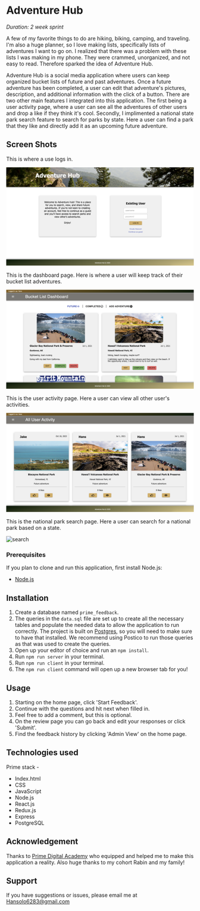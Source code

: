 # Adventure Hub


_Duration: 2 week sprint_

A few of my favorite things to do are hiking, biking, camping, and traveling. I'm also a huge planner, so I love making lists, specifically lists of adventures I want to go on. I realized that there was a problem with these lists I was making in my phone. They were crammed, unorganized, and not easy to read. Therefore sparked the idea of Adventure Hub.

Adventure Hub is a social media application where users can keep organized bucket lists of future and past adventures. Once a future adventure has been completed, a user can edit that adventure's pictures, description, and additional information with the click of a button. There are two other main features I integrated into this application. The first being a user activity page, where a user can see all the adventures of other users and drop a like if they think it's cool. Secondly, I implimented a national state park search feature to search for parks by state. Here a user can find a park that they like and directly add it as an upcoming future adventure.

## Screen Shots

This is where a use logs in.

![home](public/images/login.png)

This is the dashboard page. Here is where a user will keep track of their bucket list adventures.

![login](public/images/dashboard.png)

This is the user activity page. Here a user can view all other user's activities.

![feed](public/images/feed.png)

This is the national park search page. Here a user can search for a national park based on a state.

![search](public/images/search.png)

### Prerequisites

If you plan to clone and run this application, first install Node.js:

- [Node.js](https://nodejs.org/en/)

## Installation

1. Create a database named `prime_feedback`.
2. The queries in the `data.sql` file are set up to create all the necessary tables and populate the needed data to allow the application to run correctly. The project is built on [Postgres](https://www.postgresql.org/download/), so you will need to make sure to have that installed. We recommend using Postico to run those queries as that was used to create the queries.
3. Open up your editor of choice and run an `npm install`.
4. Run `npm run server` in your terminal.
5. Run `npm run client` in your terminal.
6. The `npm run client` command will open up a new browser tab for you!

## Usage

1. Starting on the home page, click 'Start Feedback'.
2. Continue with the questions and hit next when filled in.
3. Feel free to add a comment, but this is optional.
4. On the review page you can go back and edit your responses or click 'Submit'.
5. Find the feedback history by clicking 'Admin View' on the home page.

## Technologies used

Prime stack -
- Index.html
- CSS
- JavaScript
- Node.js
- React.js
- Redux.js
- Express
- PostgreSQL

## Acknowledgement
Thanks to [Prime Digital Academy](https://www.primeacademy.io) who equipped and helped me to make this application a reality. Also huge thanks to my cohort Rabin and my family!

## Support
If you have suggestions or issues, please email me at Hansolo6283@gmail.com
